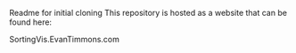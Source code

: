 Readme for initial cloning
This repository is hosted as a website that can be found here:

SortingVis.EvanTimmons.com
